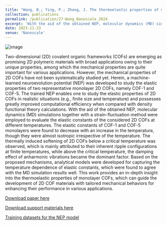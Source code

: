 ```yaml
---
title: "Wang, B.; Ying, P.; Zhang, J. The thermoelastic properties of monolayer covalent organic frameworks studied by machine-learning molecular dynamics. Nanoscale 2023, 16 (1), 237-248. DOI: 10.1039/d3nr04509a"
collection: publications
permalink: /publication/27-Wang_Nanoscale_2024
excerpt: 'With the aid of the obtained NEP, molecular dynamics (MD) simulations together with a strain-fluctuation method were employed to evaluate the elastic constants of the considered 2D COFs at different temperatures. The elastic constants of COF-1 and COF-5 monolayers were found to decrease with an increase in the temperature, though they were almost isotropic irrespective of the temperature. The thermally induced softening of 2D COFs below a critical temperature was observed, which is mainly attributed to their inherent ripple configurations at finite temperatures, while above the critical temperature, the damping effect of anharmonic vibrations became the dominant factor. Based on the proposed mechanisms, analytical models were developed for capturing the temperature dependence of elastic constants, which were found to agree with the MD simulation results well.'
date: 2023-11-23
venue: 'Nanoscale'
---
```

![image](https://github.com/hityingph/hityingph.github.io/assets/54773018/20f57012-c403-4ae6-879d-792e1867f411)

Two-dimensional (2D) covalent organic frameworks (COFs) are emerging as promising 2D polymeric materials with broad applications owing to their unique properties, among which the mechanical properties are quite important for various applications. However, the mechanical properties of 2D COFs have not been systematically studied yet. Herein, a machine-learned neuroevolution potential (NEP) was developed to study the elastic properties of two representative monolayer 2D COFs, namely COF-1 and COF-5. The trained NEP enables one to study the elastic properties of 2D COFs in realistic situations (e.g., finite size and temperature) and possesses greatly improved computational efficiency when compared with density functional theory calculations. With the aid of the obtained NEP, molecular dynamics (MD) simulations together with a strain-fluctuation method were employed to evaluate the elastic constants of the considered 2D COFs at different temperatures. The elastic constants of COF-1 and COF-5 monolayers were found to decrease with an increase in the temperature, though they were almost isotropic irrespective of the temperature. The thermally induced softening of 2D COFs below a critical temperature was observed, which is mainly attributed to their inherent ripple configurations at finite temperatures, while above the critical temperature, the damping effect of anharmonic vibrations became the dominant factor. Based on the proposed mechanisms, analytical models were developed for capturing the temperature dependence of elastic constants, which were found to agree with the MD simulation results well. This work provides an in-depth insight into the thermoelastic properties of monolayer COFs, which can guide the development of 2D COF materials with tailored mechanical behaviors for enhancing their performance in various applications.

[Download paper here](http://hityingph.github.io/files/27-Wang_Nanoscale_2024.pdf)

[Download support materials here](https://www.rsc.org/suppdata/d3/nr/d3nr04509a/d3nr04509a1.pdf)

[Training datasets for the NEP model](https://github.com/bing93wang/COF-NEP)

